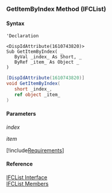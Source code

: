 ﻿### GetItemByIndex Method (IFCList)

#### Syntax

```vbnet
'Declaration

<DispIdAttribute(1610743820)>
Sub GetItemByIndex( _
   ByVal _index_ As Short, _
   ByRef _item_ As Object _
) 
```

```csharp
[DispIdAttribute(1610743820)]
void GetItemByIndex( 
   short _index_,
   ref object _item_
)
```

#### Parameters

_index_

_item_

[!include[Requirements](../partials/requirements.md)]

#### Reference

[IFCList Interface](FChoice.Foundation.Clarify.Compatibility~FChoice.Foundation.Clarify.Compatibility.IFCList.md)  
[IFCList Members](FChoice.Foundation.Clarify.Compatibility~FChoice.Foundation.Clarify.Compatibility.IFCList_members.md)